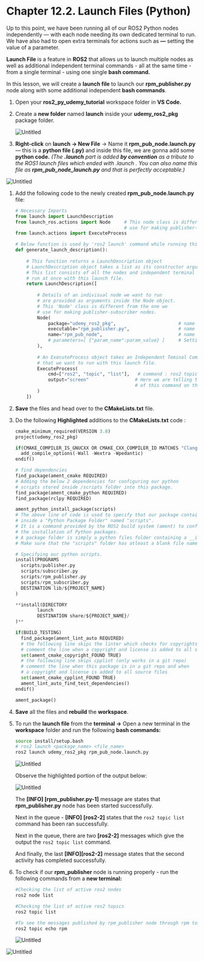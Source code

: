 # Chapter 12.2. Launch Files (Python)

Up to this point, we have been running all of our ROS2 Python nodes independently — with each node needing its own dedicated terminal to run. We have also had to open extra terminals for actions such as **—** setting the value of a parameter.

**Launch File** is a feature in **ROS2** that allows us to launch multiple nodes as well as additional independent terminal commands - all at the same time - from a single terminal - using one single **bash command.**

In this lesson, we will create a **launch file** to launch our **rpm_publisher.py** node along with some additional independent **bash commands**.

1. Open your **ros2_py_udemy_tutorial** workspace folder in **VS Code.**
2. Create a **new folder** named **launch** inside your **udemy_ros2_pkg** package folder.
    
    ![Untitled](Chapter%2012%202%20Launch%20Files%20(Python)%20462b2339d72a4bfdb6fae170f7c65142/Untitled.png)
    
3. **Right-click** on **launch → New File** → Name it **rpm_pub_node.launch.py** — this is a **python file (.py)** and inside this file, we are gonna add some **python code.** *(The **.launch** part is added **by convention** as a tribute to the ROS1 launch files which ended with .launch . You can also name this file as **rpm_pub_node_launch.py** and that is perfectly acceptable.)*

![Untitled](Chapter%2012%202%20Launch%20Files%20(Python)%20462b2339d72a4bfdb6fae170f7c65142/Untitled%201.png)

1. Add the following code to the newly created **rpm_pub_node.launch.py** file:
    
    ```python
    # Necessary Imports 
    from launch import LaunchDescription
    from launch_ros.actions import Node     # This node class is different from the one we 
                                            # use for making publisher-subscriber nodes. 
    from launch.actions import ExecuteProcess
    
    # Below function is used by 'ros2 launch' command while running this launch file.
    def generate_launch_description():
        
        # This function returns a LaunchDescription object 
        # LaunchDescription object takes a list as its constructor argument.
        # This list consists of all the nodes and independent terminal commands that we want to 
        # run at once with this launch file.
        return LaunchDescription([
            
            # Details of an indivisual node we want to run 
            # are provided as arguments inside the Node object.
            # This 'Node' class is different from the one we 
            # use for making publisher-subscriber nodes.
            Node(
                package="udemy_ros2_pkg",                       # name of the package
                executable="rpm_publisher.py",                  # name of the executable
                name="rpm_pub_node",                            # name of the node
                # parameters=[ {"param_name":param_value} ]     # Setting value(s) for any parameter(s) of this node      
            ),
            
            # An ExecuteProcess object takes an Independent Teminal Command
            # that we want to run with this launch file.
            ExecuteProcess(
                cmd=["ros2", "topic", "list"],   # command : ros2 topic list
                output="screen"                 # Here we are telling to show the output 
                                                # of this command on the screen
            )
        ])
    ```
    
2. **Save** the files and head over to the **CMakeLists.txt** file. 
3. Do the following **Highlighted** additions to the **CMakeLists.txt** code :
    
    ```python
    cmake_minimum_required(VERSION 3.8)
    project(udemy_ros2_pkg)
    
    if(CMAKE_COMPILER_IS_GNUCXX OR CMAKE_CXX_COMPILER_ID MATCHES "Clang")
      add_compile_options(-Wall -Wextra -Wpedantic)
    endif()
    
    # find dependencies
    find_package(ament_cmake REQUIRED)
    # Adding the below 2 dependencies for configuring our python 
    # scripts stored inside /scripts folder into this package.
    find_package(ament_cmake_python REQUIRED) 
    find_package(rclpy REQUIRED)
    
    ament_python_install_package(scripts)
    # The above line of code is used to specify that our package contains Python scripts
    # inside a "Python Package Folder" named "scripts". 
    # It is a command provided by the ROS2 build system (ament) to configure 
    # the installation of Python packages.
    # A package folder is simply a python files folder containing a __init__.py file inside it.
    # Make sure that the "scripts" folder has atleast a blank file named __init__.py inside it. 
    
    # Specifying our python scripts.
    install(PROGRAMS
      scripts/publisher.py
      scripts/subscriber.py
      scripts/rpm_publisher.py
      scripts/rpm_subscriber.py
      DESTINATION lib/${PROJECT_NAME}
    )
    
    **install(DIRECTORY
            launch
            DESTINATION share/${PROJECT_NAME}/
    )**
    
    if(BUILD_TESTING)
      find_package(ament_lint_auto REQUIRED)
      # the following line skips the linter which checks for copyrights
      # comment the line when a copyright and license is added to all source files
      set(ament_cmake_copyright_FOUND TRUE)
      # the following line skips cpplint (only works in a git repo)
      # comment the line when this package is in a git repo and when
      # a copyright and license is added to all source files
      set(ament_cmake_cpplint_FOUND TRUE)
      ament_lint_auto_find_test_dependencies()
    endif()
    
    ament_package()
    ```
    
4. **Save** all the files and **rebuild** the **workspace**.
5. To run the **launch file** from the **terminal →** Open a new terminal in the **workspace** folder and run the following **bash commands:**
    
    ```bash
    source install/setup.bash
    # ros2 launch <package_name> <file_name>
    ros2 launch udemy_ros2_pkg rpm_pub_node.launch.py
    ```
    
    ![Untitled](Chapter%2012%202%20Launch%20Files%20(Python)%20462b2339d72a4bfdb6fae170f7c65142/Untitled%202.png)
    
    Observe the highlighted portion of the output below:
    
    ![Untitled](Chapter%2012%202%20Launch%20Files%20(Python)%20462b2339d72a4bfdb6fae170f7c65142/Untitled%203.png)
    
    The **[INFO] [rpm_publisher.py-1]** message are states that **rpm_publisher.py** node has been started successfully.
    
    Next in the queue - **[INFO]** **[ros2-2]** states that the `ros2 topic list` command has been ran successfully.
    
    Next in the queue, there are two **[ros2-2]** messages which give the output the `ros2 topic list` command.
    
    And finally, the last **[INFO][ros2-2]** message states that the second activity has completed successfully.
    
6. To check if our **rpm_publisher** node is running properly - run the following commands from a **new terminal:**
    
    ```bash
    #Checking the list of active ros2 nodes
    ros2 node list
    
    #Checking the list of active ros2 topics
    ros2 topic list
    
    #To see the messages published by rpm_publisher node through rpm topic
    ros2 topic echo rpm 
    ```
    
    ![Untitled](Chapter%2012%202%20Launch%20Files%20(Python)%20462b2339d72a4bfdb6fae170f7c65142/Untitled%204.png)
    

![Untitled](Chapter%2012%202%20Launch%20Files%20(Python)%20462b2339d72a4bfdb6fae170f7c65142/Untitled%205.png)